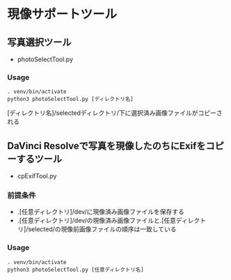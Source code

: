 # 現像サポートツール
## 写真選択ツール
- photoSelectTool.py
### Usage
```
. venv/bin/activate
python3 photoSelectTool.py [ディレクトリ名]
```

[ディレクトリ名]/selectedディレクトリ/下に選択済み画像ファイルがコピーされる

## DaVinci Resolveで写真を現像したのちにExifをコピーするツール
- cpExifTool.py
### 前提条件
- .[任意ディレクトリ]/dev/に現像済み画像ファイルを保存する
- .[任意ディレクトリ]/dev/の現像済み画像ファイルと.[任意ディレクトリ]/selected/の現像前画像ファイルの順序は一致している

### Usage
```
. venv/bin/activate
python3 photoSelectTool.py [任意ディレクトリ名]
```